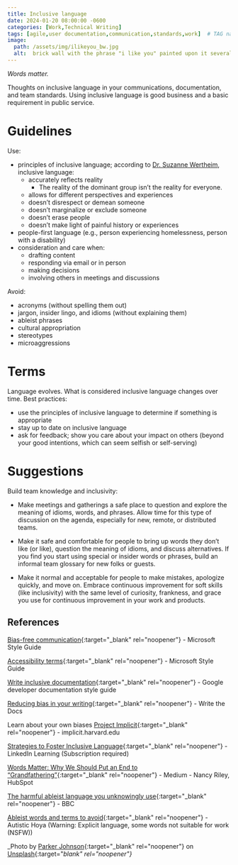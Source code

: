 ```yaml
---
title: Inclusive language
date: 2024-01-20 08:00:00 -0600
categories: [Work,Technical Writing]
tags: [agile,user documentation,communication,standards,work]  # TAG names should always be lowercase
image:   
  path: /assets/img/ilikeyou_bw.jpg
  alt:  brick wall with the phrase "i like you" painted upon it several times
---
```

<!-- excerpt -->
*Words matter.*

Thoughts on inclusive language in your communications, documentation, and team standards. Using inclusive language is good business and a basic requirement in public service.

# Guidelines
Use:
* principles of inclusive language; according to [Dr. Suzanne Wertheim](https://www.worthwhileconsulting.com/about), inclusive language:
  - accurately reflects reality
    * The reality of the dominant group isn’t the reality for everyone.
  - allows for different perspectives and experiences
  - doesn’t disrespect or demean someone
  - doesn’t marginalize or exclude someone
  - doesn’t erase people
  - doesn’t make light of painful history or experiences
* people-first language (e.g., person experiencing homelessness, person with a disability)
* consideration and care when:
  - drafting content
  - responding via email or in person
  - making decisions
  - involving others in meetings and discussions

Avoid:
* acronyms (without spelling them out)
* jargon, insider lingo, and idioms (without explaining them)
* ableist phrases
* cultural appropriation
* stereotypes
* microaggressions

# Terms
Language evolves. What is considered inclusive language changes over time. Best practices:
* use the principles of inclusive language to determine if something is appropriate
* stay up to date on inclusive language
* ask for feedback; show you care about your impact on others (beyond your good intentions, which can seem selfish or self-serving)

# Suggestions
Build team knowledge and inclusivity:
* Make meetings and gatherings a safe place to question and explore the meaning of idioms, words, and phrases. Allow time for this type of discussion on the agenda, especially for new, remote, or distributed teams. 

* Make it safe and comfortable for people to bring up words they don’t like (or like), question the meaning of idioms, and discuss alternatives. If you find you start using special or insider words or phrases, build an informal team glossary for new folks or guests.

* Make it normal and acceptable for people to make mistakes, apologize quickly, and move on. Embrace continuous improvement for soft skills (like inclusivity) with the same level of curiosity, frankness, and grace you use for continuous improvement in your work and products.

## References
[Bias-free communication](https://learn.microsoft.com/en-us/style-guide/bias-free-communication){:target="_blank" rel="noopener"} - Microsoft Style Guide

[Accessibility terms](https://learn.microsoft.com/en-us/style-guide/a-z-word-list-term-collections/term-collections/accessibility-terms){:target="_blank" rel="noopener"} - Microsoft Style Guide

[Write inclusive documentation](https://developers.google.com/style/inclusive-documentation){:target="_blank" rel="noopener"} - Google developer documentation style guide

[Reducing bias in your writing](https://www.writethedocs.org/guide/writing/reducing-bias/){:target="_blank" rel="noopener"} - Write the Docs

Learn about your own biases [Project Implicit](https://implicit.harvard.edu/implicit/takeatest.html){:target="_blank" rel="noopener"} - implicit.harvard.edu

[Strategies to Foster Inclusive Language](https://www.linkedin.com/learning/strategies-to-foster-inclusive-language-at-work?u=86888522){:target="_blank" rel="noopener"} - LinkedIn Learning (Subscription required)

[Words Matter: Why We Should Put an End to “Grandfathering”](https://medium.com/@nriley/words-matter-why-we-should-put-an-end-to-grandfathering-8b19efe08b6a){:target="_blank" rel="noopener"} - Medium - Nancy Riley, HubSpot

[The harmful ableist language you unknowingly use](https://www.bbc.com/worklife/article/20210330-the-harmful-ableist-language-you-unknowingly-use){:target="_blank" rel="noopener"} - BBC

[Ableist words and terms to avoid](https://www.autistichoya.com/p/ableist-words-and-terms-to-avoid.html){:target="_blank" rel="noopener"} - Autistic Hoya (Warning: Explicit language, some words not suitable for work (NSFW))

_Photo by [Parker Johnson](https://unsplash.com/@pkripperprivate?utm_content=creditCopyText&utm_medium=referral&utm_source=unsplash){:target="_blank" rel="noopener"} on [Unsplash](https://unsplash.com/photos/text-tRMZFtahwls?utm_content=creditCopyText&utm_medium=referral&utm_source=unsplash){:target="_blank" rel="noopener"}_
  